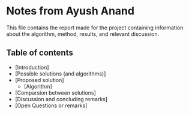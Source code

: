 # Notes from Ayush Anand
This file contains the report made for the project containing information about the algorithm, method, results, and relevant discussion.

## Table of contents
+ [Introduction]
+ [Possible solutions (and algorithms)]
+ [Proposed solution]
    + [Algorithm]
+ [Comparsion between solutions]
+ [Discussion and concluding remarks]
+ [Open Questions or remarks]